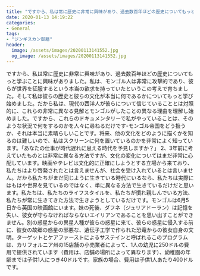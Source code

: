 ```yaml
---
title: "ですから、私は常に歴史に非常に興味があり、過去数百年ほどの歴史についてもっと学ぶことに興味がありました。"
date: 2020-01-13 14:19:22
categories:
- General
tags:
- "ジンギスカン御膳"
header:
  image: /assets/images/20200113141552.jpg
  og_image: /assets/images/20200113141552.jpg
---
```


ですから、私は常に歴史に非常に興味があり、過去数百年ほどの歴史についてもっと学ぶことに興味がありました。私は、モンゴル人は非常に攻撃的であり、彼らが世界を征服するという本当の欲求を持っていたというこの考えで育ちました。そして私は彼らの歴史と彼らの文化が本当に何であるかについてもっと学び始めました。だから私は、現代の西洋人が彼らについて信じていることとは対照的に、これらの非常に異なる見解とモンゴルがしたことの異なる理由を理解し始めました。ですから、これらのドキュメンタリーで私がやっていることは、そのような状況で何をするのかを人々に尋ねるだけです-モンゴル帝国をどう扱うか、それは本当に素晴らしいことです。将来、他の文化をどのように描くかを知るのは難しいので、私はスクリーンに何を置いているのかを非常によく知っています。「あなたの仕事が時代遅れに思える時代を予見しますか？」 2、3年前に考えていたものとは非常に異なる方法ですが、文化の変化についてはまだ非常に心配しています。映画やテレビは文化的に正確にしようとする立場から来ており、私たちはより啓発されたとは言えませんが、社会を受け入れているとは言いません。だから私たちがまだ同じように生きている時代にいるなら、私たちは実際にはもはや世界を見ているのではなく、単に異なる方法で生きているだけだと思います。私たちは、私たちのライフスタイルを、私たちが慣れ親しんでいる方法、私たちが常に生きてきた方法で生きようとしているだけです。モンゴルは6月5日から英国の映画館にいます。妹の死後、ダフネ（ジュリアドーラン）は記憶を失い、彼女が守らなければならないエイリアンであることを思い出すことができません。別の惑星からの異星人種が彼らの惑星に来て、彼らの惑星に侵入する前に、彼女の故郷の惑星の邪悪な、遺伝子工学で作られた恐竜からの彼女自身の文明。ターゲットとケアファーストによるサステインと呼ばれるこのプログラムは、カリフォルニア州の15店舗の小売業者によって、1人の幼児に250ドルの費用で提供されています（費用は、店舗の場所によって異なります）、幼稚園の年齢までは子供1人につき40ドルです。家族の場合、費用は子供1人あたり400ドルです。
